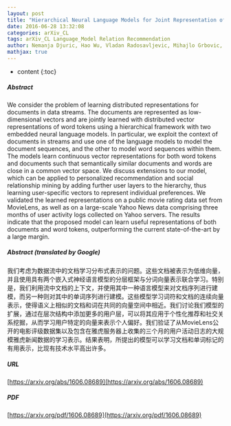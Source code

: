 ```yaml
---
layout: post
title: "Hierarchical Neural Language Models for Joint Representation of Streaming Documents and their Content"
date: 2016-06-28 13:32:08
categories: arXiv_CL
tags: arXiv_CL Language_Model Relation Recommendation
author: Nemanja Djuric, Hao Wu, Vladan Radosavljevic, Mihajlo Grbovic, Narayan Bhamidipati
mathjax: true
---
```


* content
{:toc}

##### Abstract
We consider the problem of learning distributed representations for documents in data streams. The documents are represented as low-dimensional vectors and are jointly learned with distributed vector representations of word tokens using a hierarchical framework with two embedded neural language models. In particular, we exploit the context of documents in streams and use one of the language models to model the document sequences, and the other to model word sequences within them. The models learn continuous vector representations for both word tokens and documents such that semantically similar documents and words are close in a common vector space. We discuss extensions to our model, which can be applied to personalized recommendation and social relationship mining by adding further user layers to the hierarchy, thus learning user-specific vectors to represent individual preferences. We validated the learned representations on a public movie rating data set from MovieLens, as well as on a large-scale Yahoo News data comprising three months of user activity logs collected on Yahoo servers. The results indicate that the proposed model can learn useful representations of both documents and word tokens, outperforming the current state-of-the-art by a large margin.

##### Abstract (translated by Google)
我们考虑为数据流中的文档学习分布式表示的问题。这些文档被表示为低维向量，并且使用具有两个嵌入式神经语言模型的分层框架与分词向量表示联合学习。特别是，我们利用流中文档的上下文，并使用其中一种语言模型来对文档序列进行建模，而另一种则对其中的单词序列进行建模。这些模型学习词符和文档的连续向量表示，使得语义上相似的文档和词在共同的向量空间中相近。我们讨论我们模型的扩展，通过在层次结构中添加更多的用户层，可以将其应用于个性化推荐和社交关系挖掘，从而学习用户特定的向量来表示个人偏好。我们验证了从MovieLens公开的电影评级数据集以及包含在雅虎服务器上收集的三个月的用户活动日志的大规模雅虎新闻数据的学习表示。结果表明，所提出的模型可以学习文档和单词标记的有用表示，比现有技术水平高出许多。

##### URL
[https://arxiv.org/abs/1606.08689](https://arxiv.org/abs/1606.08689)

##### PDF
[https://arxiv.org/pdf/1606.08689](https://arxiv.org/pdf/1606.08689)

